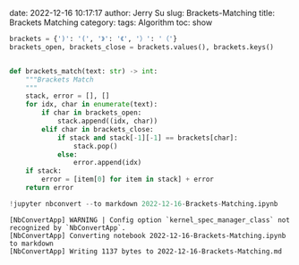date: 2022-12-16 10:17:17
author: Jerry Su
slug: Brackets-Matching
title: Brackets Matching
category: 
tags: Algorithm
toc: show


```python
brackets = {')': '(', '》': '《', '）': '（'}
brackets_open, brackets_close = brackets.values(), brackets.keys()


def brackets_match(text: str) -> int:
    """Brackets Match
    """
    stack, error = [], []
    for idx, char in enumerate(text):
        if char in brackets_open:
            stack.append((idx, char))
        elif char in brackets_close:
            if stack and stack[-1][-1] == brackets[char]:
                stack.pop()
            else:
                error.append(idx)
    if stack:
        error = [item[0] for item in stack] + error
    return error
```


```python
!jupyter nbconvert --to markdown 2022-12-16-Brackets-Matching.ipynb
```

    [NbConvertApp] WARNING | Config option `kernel_spec_manager_class` not recognized by `NbConvertApp`.
    [NbConvertApp] Converting notebook 2022-12-16-Brackets-Matching.ipynb to markdown
    [NbConvertApp] Writing 1137 bytes to 2022-12-16-Brackets-Matching.md



```python

```
